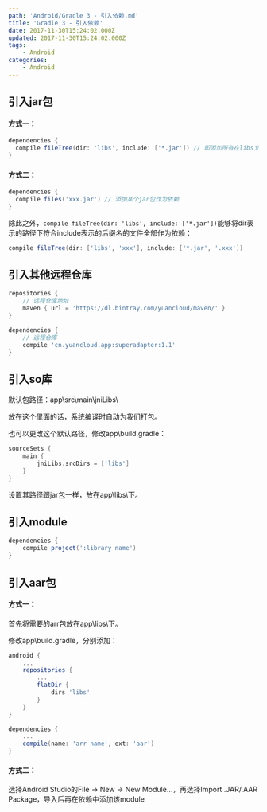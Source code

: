 ```yaml
---
path: 'Android/Gradle 3 - 引入依赖.md'
title: 'Gradle 3 - 引入依赖'
date: 2017-11-30T15:24:02.000Z
updated: 2017-11-30T15:24:02.000Z
tags:
    - Android
categories:
    - Android
---
```


<!--more-->

## 引入jar包

#### 方式一：

```gradle
dependencies {
  compile fileTree(dir: 'libs', include: ['*.jar']) // 即添加所有在libs文件夹中的jar
}
```

#### 方式二：

```gradle
dependencies {
  compile files('xxx.jar') // 添加某个jar包作为依赖
}
```

除此之外，`compile fileTree(dir: 'libs', include: ['*.jar'])`能够将dir表示的路径下符合include表示的后缀名的文件全部作为依赖：

```gradle
compile fileTree(dir: ['libs', 'xxx'], include: ['*.jar', '.xxx'])
```

## 引入其他远程仓库

```gradle
repositories {
	// 远程仓库地址
	maven { url = 'https://dl.bintray.com/yuancloud/maven/' }
}

dependencies {
	// 远程仓库
	compile 'cn.yuancloud.app:superadapter:1.1'
}
```

## 引入so库

默认包路径：app\src\main\jniLibs\

放在这个里面的话，系统编译时自动为我们打包。

也可以更改这个默认路径，修改app\build.gradle：

```gradle
sourceSets {
	main {
		jniLibs.srcDirs = ['libs']
	}
}
```
设置其路径跟jar包一样，放在app\libs\下。

## 引入module

```gradle
dependencies {
	compile project(':library name')
}
```

## 引入aar包

#### 方式一：

首先将需要的arr包放在app\libs\下。

修改app\build.gradle，分别添加：

```gradle
android {
	...
	repositories {
		...
		flatDir {
			dirs 'libs'
		}
	}
}
```

```gradle
dependencies {
	...
	compile(name: 'arr name', ext: 'aar')
}
```

#### 方式二：

选择Android Studio的File -> New -> New Module...，再选择Import .JAR/.AAR Package，导入后再在依赖中添加该module
